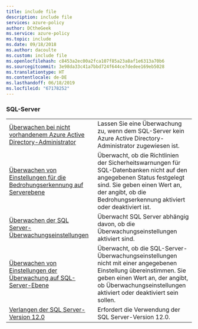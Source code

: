 ```yaml
---
title: include file
description: include file
services: azure-policy
author: DCtheGeek
ms.service: azure-policy
ms.topic: include
ms.date: 09/18/2018
ms.author: dacoulte
ms.custom: include file
ms.openlocfilehash: c8453a2ec00a2fca107f85a23a8af1e6313a70b6
ms.sourcegitcommit: 3e98da33c41a7bbd724f644ce7dedee169eb5028
ms.translationtype: HT
ms.contentlocale: de-DE
ms.lasthandoff: 06/18/2019
ms.locfileid: "67178252"
---
```

### <a name="sql-servers"></a>SQL-Server

|  |  |
|---------|---------|
| [Überwachen bei nicht vorhandenem Azure Active Directory-Administrator](../articles/governance/policy/samples/audit-no-aad-admin.md) | Lassen Sie eine Überwachung zu, wenn dem SQL-Server kein Azure Active Directory-Administrator zugewiesen ist. |
| [Überwachen von Einstellungen für die Bedrohungserkennung auf Serverebene](../articles/governance/policy/samples/audit-sql-server-threat-detection-setting.md) | Überwacht, ob die Richtlinien der Sicherheitswarnungen für SQL-Datenbanken nicht auf den angegebenen Status festgelegt sind. Sie geben einen Wert an, der angibt, ob die Bedrohungserkennung aktiviert oder deaktiviert ist.  |
| [Überwachen der SQL Server-Überwachungseinstellungen](../articles/governance/policy/samples/sql-server-audit.md) | Überwacht SQL Server abhängig davon, ob die Überwachungseinstellungen aktiviert sind. |
| [Überwachen von Einstellungen der Überwachung auf SQL-Server-Ebene](../articles/governance/policy/samples/audit-sql-server-audit-setting.md) | Überwacht, ob die SQL-Server-Überwachungseinstellungen nicht mit einer angegebenen Einstellung übereinstimmen. Sie geben einen Wert an, der angibt, ob Überwachungseinstellungen aktiviert oder deaktiviert sein sollen. |
| [Verlangen der SQL Server-Version 12.0](../articles/governance/policy/samples/require-sql-12.md) | Erfordert die Verwendung der SQL Server-Version 12.0.  |